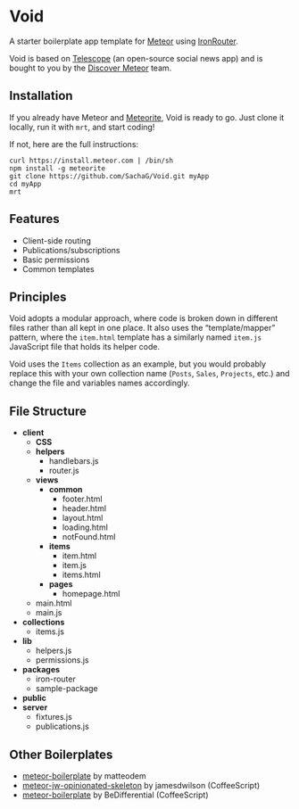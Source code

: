 # Void

A starter boilerplate app template for [Meteor](http://meteor.com) using [IronRouter](https://github.com/EventedMind/iron-router).

Void is based on [Telescope](http://telesc.pe) (an open-source social news app) and is bought to you by the [Discover Meteor](https://www.discovermeteor.com) team. 

## Installation

If you already have Meteor and [Meteorite](https://github.com/oortcloud/meteorite/), Void is ready to go. Just clone it locally, run it with `mrt`, and start coding!

If not, here are the full instructions:

```
curl https://install.meteor.com | /bin/sh
npm install -g meteorite
git clone https://github.com/SachaG/Void.git myApp
cd myApp
mrt
```

## Features

- Client-side routing
- Publications/subscriptions
- Basic permissions
- Common templates

## Principles

Void adopts a modular approach, where code is broken down in different files rather than all kept in one place. It also uses the “template/mapper” pattern, where the `item.html` template has a similarly named `item.js` JavaScript file that holds its helper code.

Void uses the `Items` collection as an example, but you would probably replace this with your own collection name (`Posts`, `Sales`, `Projects`, etc.) and change the file and variables names accordingly. 

## File Structure

- **client**
	- **CSS**
	- **helpers**
		- handlebars.js
		- router.js
	- **views**
		- **common**
			- footer.html
			- header.html
			- layout.html
			- loading.html
			- notFound.html
		- **items**
			- item.html
			- item.js
			- items.html
		- **pages**
			- homepage.html
	- main.html
	- main.js
- **collections**
	- items.js
- **lib**
	- helpers.js
	- permissions.js
- **packages**
	- iron-router
	- sample-package
- **public**
- **server**
	- fixtures.js
	- publications.js

## Other Boilerplates

- [meteor-boilerplate](https://github.com/matteodem/meteor-boilerplate) by matteodem
- [meteor-jw-opinionated-skeleton](https://github.com/jamesdwilson/meteor-jw-opinionated-skeleton) by jamesdwilson (CoffeeScript)
- [meteor-boilerplate](https://github.com/BeDifferential/meteor-boilerplate) by BeDifferential (CoffeeScript)